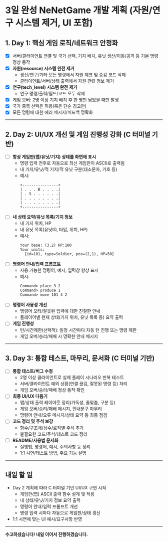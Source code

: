 # 3일 완성 NeNetGame 개발 계획 (자원/연구 시스템 제거, UI 포함)



## 1. **Day 1: 핵심 게임 로직/네트워크 안정화**

- [x] 서버/클라이언트 연결 및 국가 선택, 기지 배치, 유닛 생산/이동/공격 등 기본 명령 정상 동작
- [x] **자원(resource) 시스템 완전 제거**  
  - 생산/연구/기타 모든 명령에서 자원 체크 및 증감 코드 삭제
  - 클라이언트/서버/상태 출력에서 자원 관련 정보 제거
- [x] **연구(tech_level) 시스템 완전 제거**
  - 연구 명령/출력/필드/코드 모두 삭제
- [x] 게임 오버: 2명 이상 기지 배치 후 한 명만 남았을 때만 발생
- [x] 국가 중복 선택은 허용(혹은 단순 경고만)
- [x] 모든 명령에 대한 에러 메시지/피드백 명확화

---

## 2. **Day 2: UI/UX 개선 및 게임 진행성 강화 (C 터미널 기반)**

- [ ] **항상 게임판(맵/유닛/기지) 상태를 화면에 표시**
    - 명령 입력 전후로 자동으로 최신 게임판이 ASCII로 출력됨
    - 내 기지/유닛/적 기지/적 유닛 구분(대소문자, 기호 등)
    - 예시:
        ```
        +----------------+
        | . . . B . . . .|
        | . S . . . . . .|
        | . . . . . . . .|
        | . . . . . . . .|
        +----------------+
        ```
- [ ] **내 상태 요약/유닛 목록/기지 정보**
    - 내 기지 위치, HP
    - 내 유닛 목록(유닛ID, 타입, 위치, HP)
    - 예시:
        ```
        Your base: (3,2) HP:100
        Your units:
          [id=101, type=Soldier, pos=(2,1), HP=50]
        ```
- [ ] **명령어 안내/입력 프롬프트**
    - 사용 가능한 명령어, 예시, 입력창 항상 표시
    - 예시:
        ```
        Command> place 3 2
        Command> produce 1
        Command> move 101 4 2
        ```
- [ ] **명령어 사용성 개선**
    - 명령어 오타/잘못된 입력에 대한 친절한 안내
    - 플레이어별 현재 상태(기지 위치, 유닛 목록 등) 요약 출력
- [ ] **게임 진행성**
    - 턴/시간제한(선택적): 일정 시간마다 자동 턴 진행 또는 명령 제한
    - 게임 오버/승리/패배 시 명확한 안내 메시지

---

## 3. **Day 3: 통합 테스트, 마무리, 문서화 (C 터미널 기반)**

- [ ] **통합 테스트/버그 수정**
    - 2명 이상 클라이언트로 실제 플레이 시나리오 반복 테스트
    - 서버/클라이언트 예외 상황(연결 끊김, 잘못된 명령 등) 처리
    - 게임 오버/승리/패배 정상 동작 확인
- [ ] **최종 UI/UX 다듬기**
    - 맵/상태 출력 레이아웃 정리(가독성, 줄맞춤, 구분 등)
    - 게임 오버/승리/패배 메시지, 안내문구 마무리
    - 명령어 안내/오류 메시지/상태 요약 등 최종 점검
- [ ] **코드 정리 및 주석 보강**
    - 함수/구조체/상수/로직별 주석 추가
    - 불필요한 코드/주석/테스트 코드 정리
- [ ] **README/사용법 문서화**
    - 실행법, 명령어, 예시, 주의사항 등 정리
    - 1:1 시연/테스트 방법, 주요 기능 설명

---

## **내일 할 일**

- Day 2 계획에 따라 C 터미널 기반 UI/UX 구현 시작
    - 게임판(맵) ASCII 출력 함수 설계 및 적용
    - 내 상태/유닛/기지 정보 요약 출력
    - 명령어 안내/입력 프롬프트 개선
    - 명령 입력 시마다 자동으로 게임판/상태 갱신
- 1:1 시연에 맞는 UI 예시/요구사항 반영

---

**수고하셨습니다! 내일 이어서 진행하겠습니다.**
